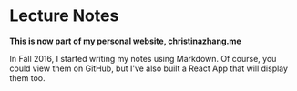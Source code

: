 # Lecture Notes

**This is now part of my personal website, christinazhang.me**

In Fall 2016, I started writing my notes using Markdown. Of course, you could view them on GitHub, but I've also built a React App that will display them too.
